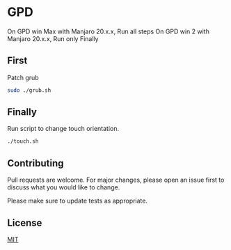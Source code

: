 # GPD
On GPD win Max with Manjaro 20.x.x, Run all steps
On GPD win 2 with Manjaro 20.x.x, Run only Finally

## First
Patch grub

```bash
sudo ./grub.sh
```
## Finally
Run script to change touch orientation.

```bash
./touch.sh
```

## Contributing
Pull requests are welcome. For major changes, please open an issue first to discuss what you would like to change.

Please make sure to update tests as appropriate.

## License
[MIT](https://choosealicense.com/licenses/mit/)

